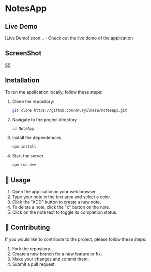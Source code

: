 #  NotesApp

##  Live Demo

[Live Demo] soon... - Check out the live demo of the application 

##  ScreenShot
[SS](/src/assets/screen-shot.png)

##  Installation

To run the application locally, follow these steps:

1. Clone the repository:
   ```bash
   git clone https://github.com/onuryilmaze/notesapp.git
   ```
2. Navigate to the project directory
   ```bash
   cd NoteApp
   ```
3. Install the dependencies
   ```bash
   npm install
   ```
4. Start the server
   ```bash
   npm run dev
   ```

## 📖 Usage
1. Open the application in your web browser.
2. Type your note in the text area and select a color.
3. Click the "ADD" button to create a new note.
4. To delete a note, click the "x" button on the note.
5. Click on the note text to toggle its completion status.

## 🤝 Contributing
If you would like to contribute to the project, please follow these steps:

1. Fork the repository.
2. Create a new branch for a new feature or fix.
3. Make your changes and commit them.
4. Submit a pull request.